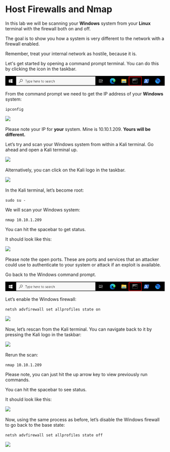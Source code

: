 # Host Firewalls and Nmap

In this lab we will be scanning your **Windows** system from your **Linux** terminal with the firewall both on and off. 

The goal is to show you how a system is very different to the network with a firewall enabled. 

Remember, treat your internal network as hostile, because it is.

Let's get started by opening a command prompt terminal. You can do this by clicking the icon in the taskbar.

![](attachments/openingcommandprompt%20-%20Copy.png)

From the command prompt we need to get the IP address of your **Windows** system:

```ipconfig```

![](attachments/nmap_ipconfig.png)

Please note your IP for **your** system. Mine is 10.10.1.209. **Yours will be different.**

Let’s try and scan your Windows system from within a Kali terminal. Go ahead and open a Kali terminal up.

![](attachments/OpeningKaliInstance.png)

Alternatively, you can click on the Kali logo in the taskbar.

![](attachments/TaskbarKaliIcon.png)

In the Kali terminal, let’s become root:

```sudo su -```

We will scan your Windows system:

```nmap 10.10.1.209```

You can hit the spacebar to get status.

It should look like this:

![](attachments/nmap_nmap.png)

Please note the open ports. These are ports and services that an attacker could use to authenticate to your system or attack if an exploit is available. 

Go back to the Windows command prompt.  

![](attachments/openingcommandprompt%20-%20Copy.png)

Let’s enable the Windows firewall:

```netsh advfirewall set allprofiles state on```

![](attachments/nmap_advfirewallon.png)

Now, let’s rescan from the Kali terminal. You can navigate back to it by pressing the Kali logo in the taskbar:

![](attachments/TaskbarKaliIcon.png)

Rerun the scan: 

```nmap 10.10.1.209```

Please note, you can just hit the up arrow key to view previously run commands.  

You can hit the spacebar to see status.

It should look like this:

![](attachments/nmap_nmapscanwfirewall.png)

Now, using the same process as before, let’s disable the Windows firewall to go back to the base state:

```netsh advfirewall set allprofiles state off```

![](attachments/nmap_turnbackon.png)
